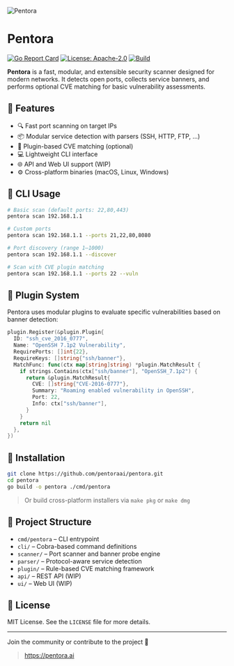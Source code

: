 ![Pentora](https://pentora.ai/logo.png)

# Pentora

[![Go Report Card](https://goreportcard.com/badge/github.com/pentoraai/pentora)](https://goreportcard.com/report/github.com/pentoraai/pentora)
[![License: Apache-2.0](https://img.shields.io/badge/license-Apache%202.0-blue.svg)](https://opensource.org/license/apache-2-0)
[![Build](https://img.shields.io/github/actions/workflow/status/pentoraai/pentora/test.yml?branch=main)](https://github.com/pentoraai/pentora/actions)

**Pentora** is a fast, modular, and extensible security scanner designed for modern networks. It detects open ports, collects service banners, and performs optional CVE matching for basic vulnerability assessments.

## 🚀 Features

- 🔍 Fast port scanning on target IPs
- 📦 Modular service detection with parsers (SSH, HTTP, FTP, ...)
- 🔐 Plugin-based CVE matching (optional)
- 💻 Lightweight CLI interface
- 🌐 API and Web UI support (WIP)
- ⚙️ Cross-platform binaries (macOS, Linux, Windows)

## 🧪 CLI Usage

```bash
# Basic scan (default ports: 22,80,443)
pentora scan 192.168.1.1

# Custom ports
pentora scan 192.168.1.1 --ports 21,22,80,8080

# Port discovery (range 1–1000)
pentora scan 192.168.1.1 --discover

# Scan with CVE plugin matching
pentora scan 192.168.1.1 --ports 22 --vuln
```

## 🧩 Plugin System

Pentora uses modular plugins to evaluate specific vulnerabilities based on banner detection:

```go
plugin.Register(&plugin.Plugin{
  ID: "ssh_cve_2016_0777",
  Name: "OpenSSH 7.1p2 Vulnerability",
  RequirePorts: []int{22},
  RequireKeys: []string{"ssh/banner"},
  MatchFunc: func(ctx map[string]string) *plugin.MatchResult {
    if strings.Contains(ctx["ssh/banner"], "OpenSSH_7.1p2") {
      return &plugin.MatchResult{
        CVE: []string{"CVE-2016-0777"},
        Summary: "Roaming enabled vulnerability in OpenSSH",
        Port: 22,
        Info: ctx["ssh/banner"],
      }
    }
    return nil
  },
})
```

## 🔧 Installation

```bash
git clone https://github.com/pentoraai/pentora.git
cd pentora
go build -o pentora ./cmd/pentora
```

> Or build cross-platform installers via `make pkg` or `make dmg`

## 📂 Project Structure

- `cmd/pentora` – CLI entrypoint
- `cli/` – Cobra-based command definitions
- `scanner/` – Port scanner and banner probe engine
- `parser/` – Protocol-aware service detection
- `plugin/` – Rule-based CVE matching framework
- `api/` – REST API (WIP)
- `ui/` – Web UI (WIP)

## 📜 License

MIT License. See the `LICENSE` file for more details.

---

Join the community or contribute to the project 💬

> https://pentora.ai
